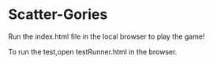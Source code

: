 # Scatter-Gories

Run the index.html file in the local browser to play the game!

To run the test,open testRunner.html in the browser.

